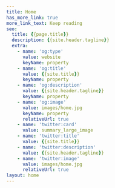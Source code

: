 ```yaml
---
title: Home
has_more_link: true
more_link_text: Keep reading
seo:
  title: {{page.title}}
  description: {{site.header.tagline}}
  extra:
    - name: 'og:type'
      value: website
      keyName: property
    - name: 'og:title'
      value: {{site.title}}
      keyName: property
    - name: 'og:description'
      value: {{site.header.tagline}}
      keyName: property
    - name: 'og:image'
      value: images/home.jpg
      keyName: property
      relativeUrl: true
    - name: 'twitter:card'
      value: summary_large_image
    - name: 'twitter:title'
      value: {{site.title}}
    - name: 'twitter:description'
      value: {{site.header.tagline}}
    - name: 'twitter:image'
      value: images/home.jpg
      relativeUrl: true
layout: home
---
```

